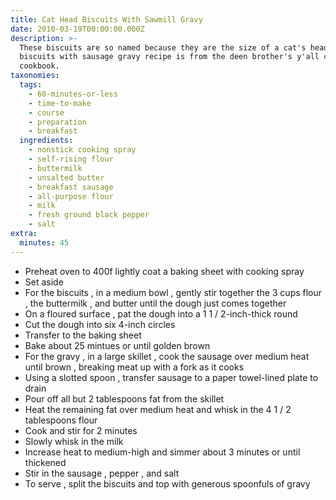 ```yaml
---
title: Cat Head Biscuits With Sawmill Gravy
date: 2010-03-19T00:00:00.000Z
description: >-
  These biscuits are so named because they are the size of a cat's head.  this
  biscuits with sausage gravy recipe is from the deen brother's y'all come eat
  cookbook.
taxonomies:
  tags:
    - 60-minutes-or-less
    - time-to-make
    - course
    - preparation
    - breakfast
  ingredients:
    - nonstick cooking spray
    - self-rising flour
    - buttermilk
    - unsalted butter
    - breakfast sausage
    - all-purpose flour
    - milk
    - fresh ground black pepper
    - salt
extra:
  minutes: 45
---
```

 - Preheat oven to 400f lightly coat a baking sheet with cooking spray
 - Set aside
 - For the biscuits , in a medium bowl , gently stir together the 3 cups flour , the buttermilk , and butter until the dough just comes together
 - On a floured surface , pat the dough into a 1 1 / 2-inch-thick round
 - Cut the dough into six 4-inch circles
 - Transfer to the baking sheet
 - Bake about 25 mintues or until golden brown
 - For the gravy , in a large skillet , cook the sausage over medium heat until brown , breaking meat up with a fork as it cooks
 - Using a slotted spoon , transfer sausage to a paper towel-lined plate to drain
 - Pour off all but 2 tablespoons fat from the skillet
 - Heat the remaining fat over medium heat and whisk in the 4 1 / 2 tablespoons flour
 - Cook and stir for 2 minutes
 - Slowly whisk in the milk
 - Increase heat to medium-high and simmer about 3 minutes or until thickened
 - Stir in the sausage , pepper , and salt
 - To serve , split the biscuits and top with generous spoonfuls of gravy
